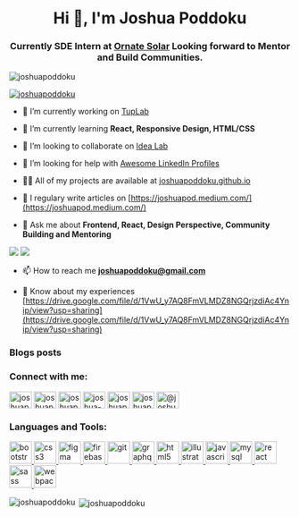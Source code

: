 <h1 align="center">Hi 👋, I'm Joshua Poddoku</h1>
<h3 align="center">Currently SDE Intern at <a href="https://ornatesolar.com/">Ornate Solar</a> Looking forward to Mentor and Build Communities.</h3>

<p align="left"> <img src="https://komarev.com/ghpvc/?username=joshuapoddoku&label=Profile%20views&color=0e75b6&style=flat" alt="joshuapoddoku" /> </p>

<p align="left"> <a href="https://twitter.com/joshuapoddoku" target="blank"><img src="https://img.shields.io/twitter/follow/joshuapoddoku?logo=twitter&style=for-the-badge" alt="joshuapoddoku" /></a> </p>

- 🔭 I’m currently working on [TupLab](https://github.com/JoshuaPoddoku/tuplab)

- 🌱 I’m currently learning **React, Responsive Design, HTML/CSS**

- 👯 I’m looking to collaborate on [Idea Lab](https://github.com/theupweb/idea-lab/)

- 🤝 I’m looking for help with [Awesome LinkedIn Profiles](https://github.com/JoshuaPoddoku/awesome-linkedin-profiles)

- 👨‍💻 All of my projects are available at [joshuapoddoku.github.io](joshuapoddoku.github.io)

- 📝 I regulary write articles on [https://joshuapod.medium.com/](https://joshuapod.medium.com/)

- 💬 Ask me about **Frontend, React, Design Perspective, Community Building and Mentoring**

<a href="https://joshuapoddoku.github.io/tup-lab-newsletter/"><img src="https://img.shields.io/badge/Receive newsletter-Subscribe-blue?style=for-the-badge" /></a>
<a href="https://www.patreon.com/joshuapod"><img src="https://img.shields.io/badge/Patreon-SPONSOR-red?style=for-the-badge&logo=patreon" /></a>

- 📫 How to reach me **joshuapoddoku@gmail.com**

- 📄 Know about my experiences [https://drive.google.com/file/d/1VwU_y7AQ8FmVLMDZ8NGQrjzdiAc4Ynip/view?usp=sharing](https://drive.google.com/file/d/1VwU_y7AQ8FmVLMDZ8NGQrjzdiAc4Ynip/view?usp=sharing)

### Blogs posts
<!-- BLOG-POST-LIST:START -->
<!-- BLOG-POST-LIST:END -->

<h3 align="left">Connect with me:</h3>
<p align="left">
<a href="https://codepen.io/joshuapoddoku" target="blank"><img align="center" src="https://cdn.jsdelivr.net/npm/simple-icons@3.0.1/icons/codepen.svg" alt="joshuapoddoku" height="30" width="40" /></a>
<a href="https://dev.to/joshuapoddoku" target="blank"><img align="center" src="https://cdn.jsdelivr.net/npm/simple-icons@3.0.1/icons/dev-dot-to.svg" alt="joshuapoddoku" height="30" width="40" /></a>
<a href="https://twitter.com/joshuapoddoku" target="blank"><img align="center" src="https://cdn.jsdelivr.net/npm/simple-icons@3.0.1/icons/twitter.svg" alt="joshuapoddoku" height="30" width="40" /></a>
<a href="https://linkedin.com/in/joshua-poddoku" target="blank"><img align="center" src="https://cdn.jsdelivr.net/npm/simple-icons@3.0.1/icons/linkedin.svg" alt="joshua-poddoku" height="30" width="40" /></a>
<a href="https://codesandbox.com/joshuapoddoku" target="blank"><img align="center" src="https://cdn.jsdelivr.net/npm/simple-icons@3.0.1/icons/codesandbox.svg" alt="joshuapoddoku" height="30" width="40" /></a>
<a href="https://instagram.com/joshuapoddoku" target="blank"><img align="center" src="https://cdn.jsdelivr.net/npm/simple-icons@3.0.1/icons/instagram.svg" alt="joshuapoddoku" height="30" width="40" /></a>
<a href="https://medium.com/@joshuapod" target="blank"><img align="center" src="https://cdn.jsdelivr.net/npm/simple-icons@3.0.1/icons/medium.svg" alt="@joshuapod" height="30" width="40" /></a>
</p>

<h3 align="left">Languages and Tools:</h3>
<p align="left"> <a href="https://getbootstrap.com" target="_blank"> <img src="https://devicons.github.io/devicon/devicon.git/icons/bootstrap/bootstrap-plain.svg" alt="bootstrap" width="40" height="40"/> </a> <a href="https://www.w3schools.com/css/" target="_blank"> <img src="https://devicons.github.io/devicon/devicon.git/icons/css3/css3-original-wordmark.svg" alt="css3" width="40" height="40"/> </a> <a href="https://www.figma.com/" target="_blank"> <img src="https://www.vectorlogo.zone/logos/figma/figma-icon.svg" alt="figma" width="40" height="40"/> </a> <a href="https://firebase.google.com/" target="_blank"> <img src="https://www.vectorlogo.zone/logos/firebase/firebase-icon.svg" alt="firebase" width="40" height="40"/> </a> <a href="https://git-scm.com/" target="_blank"> <img src="https://www.vectorlogo.zone/logos/git-scm/git-scm-icon.svg" alt="git" width="40" height="40"/> </a> <a href="https://graphql.org" target="_blank"> <img src="https://www.vectorlogo.zone/logos/graphql/graphql-icon.svg" alt="graphql" width="40" height="40"/> </a> <a href="https://www.w3.org/html/" target="_blank"> <img src="https://devicons.github.io/devicon/devicon.git/icons/html5/html5-original-wordmark.svg" alt="html5" width="40" height="40"/> </a> <a href="https://www.adobe.com/in/products/illustrator.html" target="_blank"> <img src="https://www.vectorlogo.zone/logos/adobe_illustrator/adobe_illustrator-icon.svg" alt="illustrator" width="40" height="40"/> </a> <a href="https://developer.mozilla.org/en-US/docs/Web/JavaScript" target="_blank"> <img src="https://devicons.github.io/devicon/devicon.git/icons/javascript/javascript-original.svg" alt="javascript" width="40" height="40"/> </a> <a href="https://www.mysql.com/" target="_blank"> <img src="https://devicons.github.io/devicon/devicon.git/icons/mysql/mysql-original-wordmark.svg" alt="mysql" width="40" height="40"/> </a> <a href="https://reactjs.org/" target="_blank"> <img src="https://devicons.github.io/devicon/devicon.git/icons/react/react-original-wordmark.svg" alt="react" width="40" height="40"/> </a> <a href="https://sass-lang.com" target="_blank"> <img src="https://devicons.github.io/devicon/devicon.git/icons/sass/sass-original.svg" alt="sass" width="40" height="40"/> </a> <a href="https://webpack.js.org" target="_blank"> <img src="https://devicons.github.io/devicon/devicon.git/icons/webpack/webpack-original.svg" alt="webpack" width="40" height="40"/> </a> </p>

<p><img align="left" src="https://github-readme-stats.vercel.app/api/top-langs?username=joshuapoddoku&show_icons=true&locale=en&layout=compact" alt="joshuapoddoku" /></p>

<p>&nbsp;<img align="center" src="https://github-readme-stats.vercel.app/api?username=joshuapoddoku&show_icons=true&locale=en" alt="joshuapoddoku" /></p>
